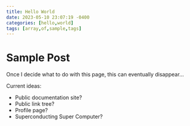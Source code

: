 ```yaml
---
title: Hello World
date: 2023-05-10 23:07:19 -0400
categories: [hello,world]
tags: [array,of,sample,tags]
---
```


# Sample Post

Once I decide what to do with this page, this can eventually disappear...

Current ideas:

- Public documentation site?
- Public link tree?
- Profile page?
- Superconducting Super Computer?
